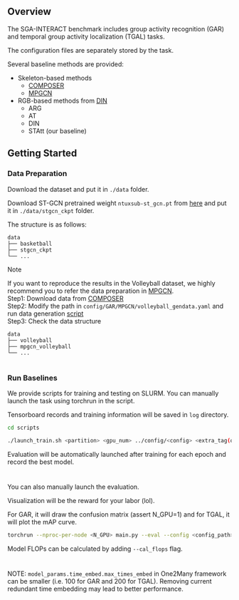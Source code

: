 ## Overview
The SGA-INTERACT benchmark includes group activity recognition (GAR) and temporal group activity localization (TGAL) tasks. 

The configuration files are separately stored by the task.

Several baseline methods are provided:
- Skeleton-based methods
    - [COMPOSER](https://github.com/hongluzhou/composer)
    - [MPGCN](https://github.com/mgiant/MP-GCN/blob/main/README.md)
- RGB-based methods from [DIN](https://github.com/JacobYuan7/DIN-Group-Activity-Recognition-Benchmark)
    - ARG
    - AT
    - DIN
    - STAtt (our baseline)


## Getting Started
### Data Preparation
Download the dataset and put it in `./data` folder. 

Download ST-GCN pretrained weight `ntuxsub-st_gcn.pt` from [here](https://drive.google.com/drive/folders/1y8HQuWTQcXS2gYz0xX5wOSQZPUdEnC17) and put it in `./data/stgcn_ckpt` folder. 

The structure is as follows:
```
data
├── basketball
├── stgcn_ckpt
└── ...
```

> [!NOTE]
> If you want to reproduce the results in the Volleyball dataset, we highly recommend you to refer the data preparation in [MPGCN](https://github.com/mgiant/MP-GCN/blob/main/README.md). <br>
> Step1: Download data from [COMPOSER](https://github.com/hongluzhou/composer)<br>
> Step2: Modify the path in `config/GAR/MPGCN/volleyball_gendata.yaml` and run data generation [script](https://drive.google.com/file/d/1GX5zpUAKbkn6e7iqv6UMxePAyyePTSV3/view?usp=drive_link)<br>
> Step3: Check the data structure 
```
data
├── volleyball
├── mpgcn_volleyball
└── ...
```
#

### Run Baselines
We provide scripts for training and testing on SLURM. You can manually launch the task using torchrun in the script.

Tensorboard records and training information will be saved in `log` directory.
```bash
cd scripts

./launch_train.sh <partition> <gpu_num> ../config/<config> <extra_tag(optional)>
```
Evaluation will be automatically launched after training for each epoch and record the best model.

# 
You can also manually launch the evaluation. 

Visualization will be the reward for your labor (lol).

For GAR, it will draw the confusion matrix (assert N_GPU=1) and for TGAL, it will plot the mAP curve.
```bash
torchrun --nproc-per-node <N_GPU> main.py --eval --config <config_path> --checkpoint log/<log_dir>/best.pth --extra_tag <extra_tag(Optional)>
```
 
Model FLOPs can be calculated by adding `--cal_flops` flag.

# 
NOTE: `model_params.time_embed.max_times_embed` in One2Many framework can be smaller (i.e. 100 for GAR and 200 for TGAL).
Removing current redundant time embedding may lead to better performance.
